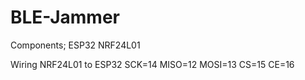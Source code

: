 # BLE-Jammer

Components;
ESP32
NRF24L01

Wiring
NRF24L01 to ESP32
SCK=14
MISO=12
MOSI=13
CS=15
CE=16
